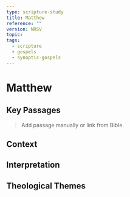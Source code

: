 ```yaml
---
type: scripture-study
title: Matthew
reference: ""
version: NRSV
topic: 
tags:
  - scripture
  - gospels
  - synoptic-gospels
---
```


# Matthew

## Key Passages

> Add passage manually or link from Bible.

## Context

## Interpretation

## Theological Themes
